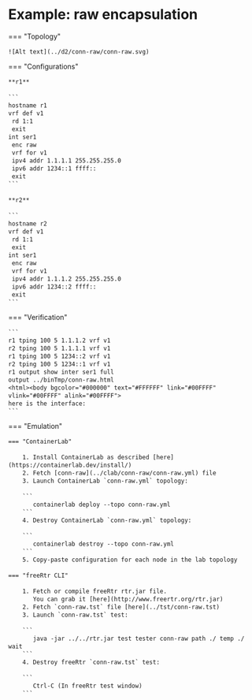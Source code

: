 # Example: raw encapsulation

=== "Topology"

    ![Alt text](../d2/conn-raw/conn-raw.svg)

=== "Configurations"

    **r1**

    ```
    hostname r1
    vrf def v1
     rd 1:1
     exit
    int ser1
     enc raw
     vrf for v1
     ipv4 addr 1.1.1.1 255.255.255.0
     ipv6 addr 1234::1 ffff::
     exit
    ```

    **r2**

    ```
    hostname r2
    vrf def v1
     rd 1:1
     exit
    int ser1
     enc raw
     vrf for v1
     ipv4 addr 1.1.1.2 255.255.255.0
     ipv6 addr 1234::2 ffff::
     exit
    ```

=== "Verification"

    ```
    r1 tping 100 5 1.1.1.2 vrf v1
    r2 tping 100 5 1.1.1.1 vrf v1
    r1 tping 100 5 1234::2 vrf v1
    r2 tping 100 5 1234::1 vrf v1
    r1 output show inter ser1 full
    output ../binTmp/conn-raw.html
    <html><body bgcolor="#000000" text="#FFFFFF" link="#00FFFF" vlink="#00FFFF" alink="#00FFFF">
    here is the interface:
    ```

=== "Emulation"

    === "ContainerLab"

        1. Install ContainerLab as described [here](https://containerlab.dev/install/)  
        2. Fetch [conn-raw](../clab/conn-raw/conn-raw.yml) file  
        3. Launch ContainerLab `conn-raw.yml` topology:  

        ```
           containerlab deploy --topo conn-raw.yml  
        ```
        4. Destroy ContainerLab `conn-raw.yml` topology:  

        ```
           containerlab destroy --topo conn-raw.yml  
        ```
        5. Copy-paste configuration for each node in the lab topology

    === "freeRtr CLI"

        1. Fetch or compile freeRtr rtr.jar file.  
           You can grab it [here](http://www.freertr.org/rtr.jar)  
        2. Fetch `conn-raw.tst` file [here](../tst/conn-raw.tst)  
        3. Launch `conn-raw.tst` test:  

        ```
           java -jar ../../rtr.jar test tester conn-raw path ./ temp ./ wait
        ```
        4. Destroy freeRtr `conn-raw.tst` test:  

        ```
           Ctrl-C (In freeRtr test window)
        ```

